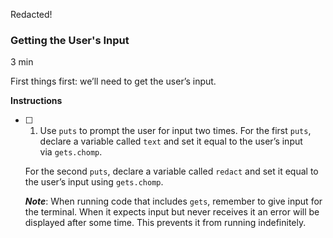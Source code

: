 Redacted!

### Getting the User's Input

3 min

First things first: we’ll need to get the user’s input.

**Instructions**

    
- [ ]  1. Use `puts` to prompt the user for input two times. For the first `puts`, declare a variable called `text` and set it equal to the user’s input via `gets.chomp`.
    
		
	For the second `puts`, declare a variable called `redact` and set it equal to the user’s input using `gets.chomp`.
    
	_**Note**_: When running code that includes `gets`, remember to give input for the terminal. When it expects input but never receives it an error will be displayed after some time. This prevents it from running indefinitely.